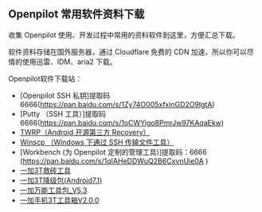 ## Openpilot 常用软件资料下载

收集 Openpilot 使用、开发过程中常用的资料软件到这里，方便汇总下载。

软件资料存储在国外服务器，通过 Cloudflare 免费的 CDN 加速，所以你可以尽情的使用迅雷、IDM、aria2 下载。

Openpilot软件下载站：

- [Openpilot SSH 私钥]提取码6666(https://pan.baidu.com/s/1Zy74O005xfxjnGD2O9lgtA)
- [Putty （SSH 工具）]提取码6666(https://pan.baidu.com/s/1oCWYigo8PmrJw97KAqaEkw)
- [TWRP（Android 开源第三方 Recovery）](https://d.sdut.me/twrp/)
- [Winscp （Windows 下通过 SSH 传输文件工具）](https://d.sdut.me/winscp/)
- [Workbench (为 Openpilot 定制的管理工具)]提取码：6666 (https://pan.baidu.com/s/1qIAHeDDWuQ2B6CxvnUie0A )
- [一加3T救砖工具](https://d.sdut.me/%E4%B8%80%E5%8A%A03T%E6%95%91%E7%A0%96%E5%B7%A5%E5%85%B7/)
- [一加3T降级包(Android7.1)](https://d.sdut.me/一加3T降级包%28Android7.1%29/)
- [一加万能工具包_V5.3](https://d.sdut.me/一加万能工具包_V5.3/)
- [一加手机3T工具箱V2.0.0](https://d.sdut.me/一加手机3T工具箱V2.0.0/)
